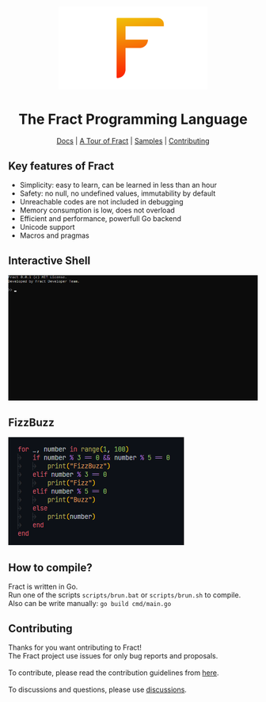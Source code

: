 <div align="center">
<p>
    <img width="300" src="https://raw.githubusercontent.com/fract-lang/resources/main/logo/fract.svg?sanitize=true">
</p>
<h1>The Fract Programming Language</h1>

[Docs](https://github.com/fract-lang/fract/tree/master/docs) |
[A Tour of Fract](https://github.com/fract-lang/fract/blob/master/docs/fract/a_tour_of_fract.md) |
[Samples](https://github.com/fract-lang/fract/tree/master/samples) |
[Contributing](#contributing)

</div>

## Key features of Fract
+ Simplicity: easy to learn, can be learned in less than an hour
+ Safety: no null, no undefined values, immutability by default
+ Unreachable codes are not included in debugging
+ Memory consumption is low, does not overload
+ Efficient and performance, powerfull Go backend
+ Unicode support
+ Macros and pragmas

## Interactive Shell
<img src="https://github.com/fract-lang/resources/blob/main/preview/fract_cli.gif?raw=true">

## FizzBuzz
<img src="https://github.com/fract-lang/resources/blob/main/preview/fizzbuzz.png">

## How to compile?
Fract is written in Go. <br>
Run one of the scripts ``scripts/brun.bat`` or ``scripts/brun.sh`` to compile. <br>
Also can be write manually: ``go build cmd/main.go``

<h2 id="contributing">Contributing</h2>
Thanks for you want ontributing to Fract!
<br>
The Fract project use issues for only bug reports and proposals.
<br><br>
To contribute, please read the contribution guidelines from <a href="https://github.com/fract-lang/fract/blob/master/CONTRIBUTING.md">here</a>.
<br><br>
To discussions and questions, please use <a href="https://github.com/fract-lang/fract/discussions">discussions</a>.
